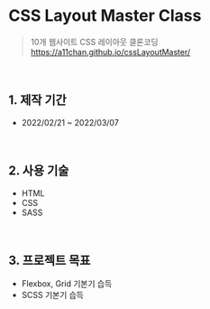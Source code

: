 # CSS Layout Master Class

>10개 웹사이트 CSS 레이아웃 클론코딩  
>https://a11chan.github.io/cssLayoutMaster/

</br>

## 1. 제작 기간
* 2022/02/21 ~ 2022/03/07

</br>

## 2. 사용 기술
* HTML
* CSS
* SASS

</br>

## 3. 프로젝트 목표
* Flexbox, Grid 기본기 습득
* SCSS 기본기 습득
